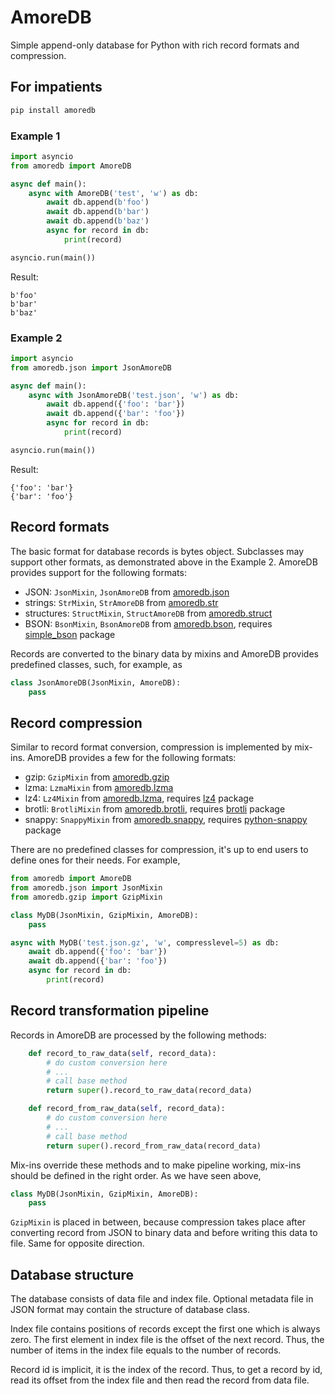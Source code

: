 # AmoreDB

Simple append-only database for Python with rich record formats and compression.

## For impatients

```bash
pip install amoredb
```

### Example 1

```python
import asyncio
from amoredb import AmoreDB

async def main():
    async with AmoreDB('test', 'w') as db:
        await db.append(b'foo')
        await db.append(b'bar')
        await db.append(b'baz')
        async for record in db:
            print(record)

asyncio.run(main())
```

Result:

```
b'foo'
b'bar'
b'baz'
```

### Example 2

```python
import asyncio
from amoredb.json import JsonAmoreDB

async def main():
    async with JsonAmoreDB('test.json', 'w') as db:
        await db.append({'foo': 'bar'})
        await db.append({'bar': 'foo'})
        async for record in db:
            print(record)

asyncio.run(main())
```

Result:

```
{'foo': 'bar'}
{'bar': 'foo'}
```

## Record formats

The basic format for database records is bytes object. Subclasses may support other formats,
as demonstrated above in the Example 2. AmoreDB provides support for the following formats:

* JSON: `JsonMixin`, `JsonAmoreDB` from [amoredb.json](https://github.com/amateur80lvl/amoredb/blob/main/amoredb/json.py)
* strings: `StrMixin`, `StrAmoreDB` from [amoredb.str](https://github.com/amateur80lvl/amoredb/blob/main/amoredb/str.py)
* structures: `StructMixin`, `StructAmoreDB` from [amoredb.struct](https://github.com/amateur80lvl/amoredb/blob/main/amoredb/struct.py)
* BSON: `BsonMixin`, `BsonAmoreDB` from [amoredb.bson](https://github.com/amateur80lvl/amoredb/blob/main/amoredb/bson.py), requires [simple_bson](https://pypi.org/project/simple-bson/) package

Records are converted to the binary data by mixins and AmoreDB provides
predefined classes, such, for example, as

```python
class JsonAmoreDB(JsonMixin, AmoreDB):
    pass
```

## Record compression

Similar to record format conversion, compression is implemented by mix-ins.
AmoreDB provides a few for the following formats:

* gzip: `GzipMixin` from [amoredb.gzip](https://github.com/amateur80lvl/amoredb/blob/main/amoredb/gzip.py)
* lzma: `LzmaMixin` from [amoredb.lzma](https://github.com/amateur80lvl/amoredb/blob/main/amoredb/lzma.py)
* lz4: `Lz4Mixin` from [amoredb.lzma](https://github.com/amateur80lvl/amoredb/blob/main/amoredb/lz4.py), requires [lz4](https://pypi.org/project/lz4/) package
* brotli: `BrotliMixin` from [amoredb.brotli](https://github.com/amateur80lvl/amoredb/blob/main/amoredb/brotli.py), requires [brotli](https://pypi.org/project/Brotli/) package
* snappy: `SnappyMixin` from [amoredb.snappy](https://github.com/amateur80lvl/amoredb/blob/main/amoredb/snappy.py), requires [python-snappy](https://pypi.org/project/python-snappy/) package

There are no predefined classes for compression, it's up to end users to define ones for their needs.
For example,

```python
from amoredb import AmoreDB
from amoredb.json import JsonMixin
from amoredb.gzip import GzipMixin

class MyDB(JsonMixin, GzipMixin, AmoreDB):
    pass

async with MyDB('test.json.gz', 'w', compresslevel=5) as db:
    await db.append({'foo': 'bar'})
    await db.append({'bar': 'foo'})
    async for record in db:
        print(record)
```

## Record transformation pipeline

Records in AmoreDB are processed by the following methods:

```python
    def record_to_raw_data(self, record_data):
        # do custom conversion here
        # ...
        # call base method
        return super().record_to_raw_data(record_data)

    def record_from_raw_data(self, record_data):
        # do custom conversion here
        # ...
        # call base method
        return super().record_from_raw_data(record_data)
```

Mix-ins override these methods and to make pipeline working, mix-ins should be defined in the right order.
As we have seen above,

```python
class MyDB(JsonMixin, GzipMixin, AmoreDB):
    pass
```

`GzipMixin` is placed in between, because compression takes place after converting record from JSON to binary data
and before writing this data to file. Same for opposite direction.


## Database structure

The database consists of data file and index file. Optional metadata file in JSON format may contain
the structure of database class.

Index file contains positions of records except the first one which is always zero.
The first element in index file is the offset of the next record.
Thus, the number of items in the index file equals to the number of records.

Record id is implicit, it is the index of the record.
Thus, to get a record by id, read its offset from the index file and then read the record from data file.
